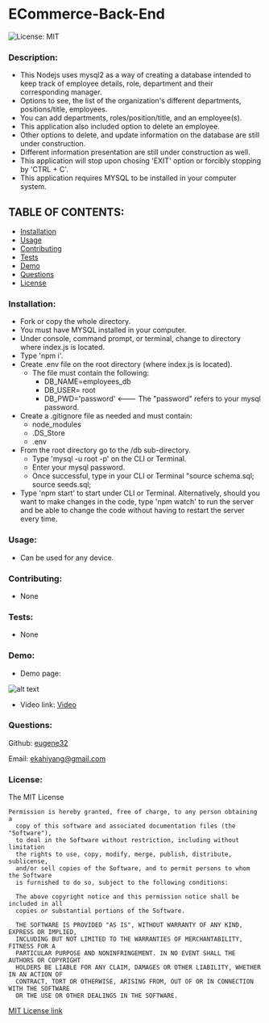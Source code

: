 # ECommerce-Back-End


![License: MIT](https://img.shields.io/badge/License-MIT-yellow.svg)

### Description:  
- This Nodejs uses mysql2 as a way of creating a database intended to keep track of employee details, role, department and their corresponding manager.
- Options to see, the list of the organization's different departments, positions/title, employees.
- You can add departments, roles/position/title, and an employee(s).
- This application also included option to delete an employee.
- Other options to delete, and update information on the database are still under construction.
- Different information presentation are still under construction as well.
- This application will stop upon chosing 'EXIT' option or forcibly stopping by 'CTRL + C'.
- This application requires MYSQL to be installed in your computer system.

## TABLE OF CONTENTS:

* [Installation](#installation)
* [Usage](#usage)
* [Contributing](#contributing)
* [Tests](#tests)
* [Demo](#demo)
* [Questions](#questions)
* [License](#license)

### Installation:    
- Fork or copy the whole directory.
- You must have MYSQL installed in your computer.
- Under console, command prompt, or terminal, change to directory where index.js is located.
- Type 'npm i'.
- Create .env file on the root directory (where index.js is located).
    - The file must contain the following:
       - DB_NAME=employees_db
       - DB_USER= root
       - DB_PWD='password'  <--- The "password" refers to your mysql password.
- Create a .gitignore file as needed and must contain:
    - node_modules
    - .DS_Store
    - .env
- From the root directory go to the /db sub-directory.
    - Type 'mysql -u root -p' on the CLI or Terminal.
    - Enter your mysql password.  
    - Once successful, type in your CLI or Terminal "source schema.sql; source seeds.sql;
- Type 'npm start' to start under CLI or Terminal. Alternatively, should you want to make changes in the code, type 'npm watch' to run the server and be able to change the code without having to restart the server every time.


### Usage:  
- Can be used for any device.

### Contributing:  
- None

### Tests:  
- None

### Demo:  
- Demo page: 

![alt text][logo]

[logo]: Assets/demo/demo_01.gif "Team Generator demo"

- Video link:  [Video](https://drive.google.com/file/d/1uAgbO0rktKATF7PovuqOLMrshbU4SxQk/view)

### Questions: 

Github:  [eugene32](https://github.com/eugene32)

Email:   [ekahiyang@gmail.com](mailto:ekahiyang@gmail.com)


### License:  
The MIT License

	Permission is hereby granted, free of charge, to any person obtaining a 
      copy of this software and associated documentation files (the "Software"), 
      to deal in the Software without restriction, including without limitation 
      the rights to use, copy, modify, merge, publish, distribute, sublicense, 
      and/or sell copies of the Software, and to permit persons to whom the Software 
      is furnished to do so, subject to the following conditions:

      The above copyright notice and this permission notice shall be included in all 
      copies or substantial portions of the Software.
      
      THE SOFTWARE IS PROVIDED "AS IS", WITHOUT WARRANTY OF ANY KIND, EXPRESS OR IMPLIED, 
      INCLUDING BUT NOT LIMITED TO THE WARRANTIES OF MERCHANTABILITY, FITNESS FOR A 
      PARTICULAR PURPOSE AND NONINFRINGEMENT. IN NO EVENT SHALL THE AUTHORS OR COPYRIGHT 
      HOLDERS BE LIABLE FOR ANY CLAIM, DAMAGES OR OTHER LIABILITY, WHETHER IN AN ACTION OF 
      CONTRACT, TORT OR OTHERWISE, ARISING FROM, OUT OF OR IN CONNECTION WITH THE SOFTWARE 
      OR THE USE OR OTHER DEALINGS IN THE SOFTWARE.

[MIT License link](https://opensource.org/licenses/MIT)